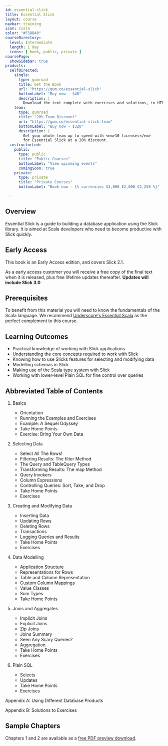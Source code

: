 ```yaml
---
id: essential-slick
title: Essential Slick
layout: course
navbar: training
icon: scala
color: "#F58B40"
courseDirectory:
  level: Intermediate
  length: 1 day
  icons: [ book, public, private ]
coursePage:
  showSidebar: true
products:
  selfDirected:
    single:
      type: gumroad
      title: Get the Book
      url: "https://gum.co/essential-slick"
      buttonLabel: "Buy now - $40"
      description: |
        Download the text complete with exercises and solutions, in HTML, PDF, and ePub formats.
    team:
      type: gumroad
      title: "20% Team Discount"
      url: "https://gum.co/essential-slick-team"
      buttonLabel: "Buy now - $320"
      description: |
        Get your whole team up to speed with <em>10 licenses</em>
        for Essential Slick at a 20% discount.
  instructorLed:
    public:
      type: public
      title: "Public Courses"
      buttonLabel: "View upcoming events"
      comingSoon: true
    private:
      type: private
      title: "Private Courses"
      buttonLabel: "Book now - {% currencies $3,000 £2,000 €2,250 %}"

---
```


## Overview

Essential Slick is a guide to building a database application using the Slick library. It is aimed at Scala developers who need to become productive with Slick quickly.

## Early Access

This book is an Early Access edition, and covers Slick 2.1.

As a early access customer you will receive a free copy of the final text when it is released, plus free lifetime updates thereafter. **Updates will include Slick 3.0**

## Prerequisites

To benefit from this material you will need to know the fundamentals of the Scala language. We recommend [Underscore's Essential Scala](essential-scala.html) as the perfect complement to this course.

## Learning Outcomes

- Practical knowledge of working with Slick applications
- Understanding the core concepts required to work with Slick
- Knowing how to use Slicks features for selecting and modifying data
- Modelling schemas in Slick
- Making use of the Scala type system with Slick
- Working with lower-level Plain SQL for fine control over queries

## Abbreviated Table of Contents

1. Basics
   - Orientation
   - Running the Examples and Exercises
   - Example: A Sequel Odyssey
   - Take Home Points
   - Exercise: Bring Your Own Data

2. Selecting Data
   - Select All The Rows!
   - Filtering Results: The filter Method
   - The Query and TableQuery Types
   - Transforming Results: The map Method
   - Query Invokers
   - Column Expressions
   - Controlling Queries: Sort, Take, and Drop
   - Take Home Points
   - Exercises

3. Creating and Modifying Data
   - Inserting Data
   - Updating Rows
   - Deleting Rows
   - Transactions
   - Logging Queries and Results
   - Take Home Points
   - Exercises

4. Data Modelling
    - Application Structure
    - Representations for Rows
    - Table and Column Representation
    - Custom Column Mappings
    - Value Classes
    - Sum Types
    - Take Home Points

5. Joins and Aggregates
    - Implicit Joins
    - Explicit Joins
    - Zip Joins
    - Joins Summary
    - Seen Any Scary Queries?
    - Aggregation
    - Take Home Points
    - Exercises

6. Plain SQL
    - Selects
    - Updates
    - Take Home Points
    - Exercises

Appendix A: Using Different Database Products

Appendix B: Solutions to Exercises


## Sample Chapters

Chapters 1 and 2 are available as a [free PDF preview download](/files/essential-slick-preview.pdf).



